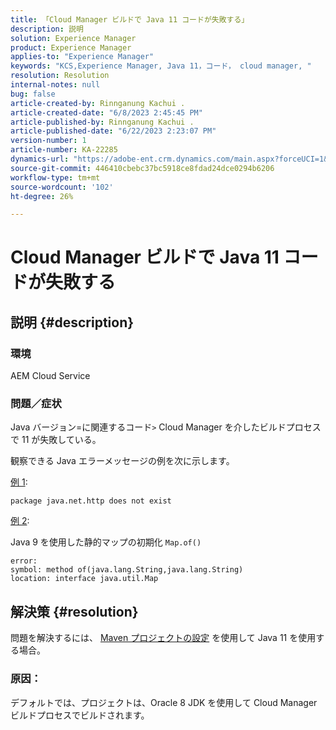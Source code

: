 ```yaml
---
title: 「Cloud Manager ビルドで Java 11 コードが失敗する」
description: 説明
solution: Experience Manager
product: Experience Manager
applies-to: "Experience Manager"
keywords: "KCS,Experience Manager, Java 11，コード， cloud manager, "
resolution: Resolution
internal-notes: null
bug: false
article-created-by: Rinnganung Kachui .
article-created-date: "6/8/2023 2:45:45 PM"
article-published-by: Rinnganung Kachui .
article-published-date: "6/22/2023 2:23:07 PM"
version-number: 1
article-number: KA-22285
dynamics-url: "https://adobe-ent.crm.dynamics.com/main.aspx?forceUCI=1&pagetype=entityrecord&etn=knowledgearticle&id=6f0f6424-0b06-ee11-8f6e-6045bd006793"
source-git-commit: 446410cbebc37bc5918ce8fdad24dce0294b6206
workflow-type: tm+mt
source-wordcount: '102'
ht-degree: 26%

---
```


# Cloud Manager ビルドで Java 11 コードが失敗する

## 説明 {#description}


### <b>環境</b>

AEM Cloud Service

### <b>問題／症状</b>

Java バージョン=に関連するコード`>`  Cloud Manager を介したビルドプロセスで 11 が失敗している。

観察できる Java エラーメッセージの例を次に示します。

<u>例 1</u>:


```
package java.net.http does not exist
```


<u>例 2</u>:

Java 9 を使用した静的マップの初期化 `Map.of()`


```
error:
symbol: method of(java.lang.String,java.lang.String)
location: interface java.util.Map
```



## 解決策 {#resolution}


問題を解決するには、 [Maven プロジェクトの設定](https://experienceleague.adobe.com/docs/experience-manager-cloud-manager/content/getting-started/project-creation/build-environment.html#maven-toolchains) を使用して Java 11 を使用する場合。

### <b>原因</b>：

デフォルトでは、プロジェクトは、Oracle 8 JDK を使用して Cloud Manager ビルドプロセスでビルドされます。

